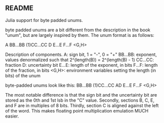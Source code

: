 README
------

Julia support for byte padded unums.

byte padded unums are a bit different from the description in the book "unum",
but are largely inspired by them.  The unum format is as follows:

A BB...BB (1)CC...CC D E...E F...F <G,H>

Description of components.
A:        sign bit, 1 = "-", 0 = "+"
BB...BB:  exponent, values denormalized such that 2^(length(B)) = 2^(length(B) - 1)
CC...CC:  fraction
D:        uncertainty bit
E...E:    length of the exponent, in bits
F...F:    length of the fraction, in bits
<G,H>:    environment variables setting the length (in bits) of the unum

byte-padded unums look like this:
BB...BB (1)CC...CC AD E...E F...F <G,H>

The most notable difference is that the sign bit and the uncertainty bit are
stored as the 0th and 1st lsb in the "C" value.  Secondly, sections B, C, E, and F
are in multiples of 8 bits.  Thirdly, section C is aligned against the left of
the word.  This makes floating point multiplication emulation MUCH easier.
